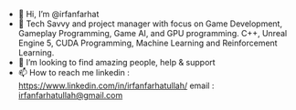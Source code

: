 - 👋 Hi, I’m @irfanfarhat
- 🌱 Tech Savvy and project manager with focus on Game Development, Gameplay Programming, Game AI, and GPU programming. C++, Unreal Engine 5, CUDA Programming, Machine Learning and Reinforcement Learning.
- 💞️ I’m looking to find amazing people, help & support
- 📫 How to reach me 
      linkedin : https://www.linkedin.com/in/irfanfarhatullah/
      email : irfanfarhatullah@gmail.com

<!---
irfanfarhat/irfanfarhat is a ✨ special ✨ repository because its `README.md` (this file) appears on your GitHub profile.
You can click the Preview link to take a look at your changes.
--->
